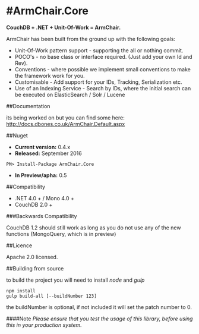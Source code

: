 #ArmChair.Core
=======

**CouchDB + .NET + Unit-Of-Work = ArmChair.**

ArmChair has been built from the ground up with the following goals:

* Unit-Of-Work pattern support - supporting the all or nothing commit.
* POCO's - no base class or interface required. (Just add your own Id and Rev).
* Conventions - where possible we implement small conventions to make the framework work for you.
* Customisable - Add support for your IDs, Tracking, Serialization etc.
* Use of an Indexing Service - Search by IDs, where the initial search can be executed on ElasticSearch / Solr / Lucene

##Documentation

its being worked on but you can find some here: http://docs.dbones.co.uk/ArmChair.Default.aspx

##Nuget

* **Current version:** 0.4.x
* **Released:** September 2016

```
PM> Install-Package ArmChair.Core
```

* **In Preview/apha:** 0.5

##Compatibility

* .NET 4.0 + / Mono 4.0 +
* CouchDB 2.0 +


###Backwards Compatibility

CouchDB 1.2 should still work as long as you do not use any of the new functions (MongoQuery, which is in preview)

##Licence

Apache 2.0 licensed.

##Building from source

to build the project you will need to install *node* and *gulp*

```
npm install
gulp build-all [--buildNumber 123]
```

the buildNumber is optional, if not included it will set the patch number to 0.

####Note
*Please ensure that you test the usage of this library, before using this in your production system.*